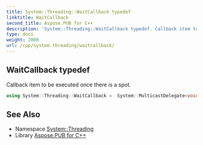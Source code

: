 ```yaml
---
title: System::Threading::WaitCallback typedef
linktitle: WaitCallback
second_title: Aspose.PUB for C++
description: 'System::Threading::WaitCallback typedef. Callback item to be executed once there is a spot in C++.'
type: docs
weight: 2000
url: /cpp/system.threading/waitcallback/
---
```

## WaitCallback typedef


Callback item to be executed once there is a spot.

```cpp
using System::Threading::WaitCallback =  System::MulticastDelegate<void(System::SharedPtr<System::Object>)>
```

## See Also

* Namespace [System::Threading](../)
* Library [Aspose.PUB for C++](../../)

